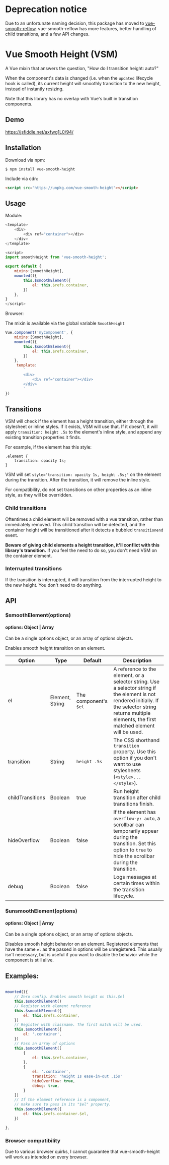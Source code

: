# Deprecation notice

Due to an unfortunate naming decision, this package has moved to [vue-smooth-reflow](https://github.com/guanzo/vue-smooth-reflow). vue-smooth-reflow has more features, better handling of child transitions, and a few API changes.


# Vue Smooth Height (VSM)
A Vue mixin that answers the question, "How do I transition height: auto?"

When the component's data is changed (i.e. when the `updated` lifecycle hook is called), its current height will smoothly transition to the new height, instead of instantly resizing.

Note that this library has no overlap with Vue's built in transition components.

## Demo
https://jsfiddle.net/axfwg1L0/94/

## Installation

Download via npm:
```shell
$ npm install vue-smooth-height
```

Include via cdn:
```html
<script src="https://unpkg.com/vue-smooth-height"></script>
```

## Usage

Module:

```javascript
<template>
    <div>
        <div ref="container"></div>
    </div>
</template>

<script>
import smoothHeight from 'vue-smooth-height';

export default {
    mixins:[smoothHeight],
    mounted(){
        this.$smoothElement({
            el: this.$refs.container,
        })
    },
}
</script>
```

Browser:

The mixin is available via the global variable `SmoothHeight`

```javascript
Vue.component('myComponent', {
    mixins:[SmoothHeight],
    mounted(){
        this.$smoothElement({
            el: this.$refs.container,
        })
    },
     template:
        `
        <div>
            <div ref="container"></div>
        </div>
        `
})
```

## Transitions
VSM will check if the element has a height transition, either through the stylesheet or inline styles. If it exists, VSM will use that. If it doesn't, it will apply `transition: height .5s` to the element's inline style, and append any existing transition properties it finds.

For example, if the element has this style:

```
.element {
    transition: opacity 1s;
}
```

VSM will set ```style="transition: opacity 1s, height .5s;"``` on the element during the transition. After the transition, it will remove the inline style.

For compatibility, do not set transitions on other properties as an inline style, as they will be overridden.

### Child transitions
Oftentimes a child element will be removed with a vue transition, rather than immediately removed. This child transition will be detected, and the container height will be transitioned after it detects a bubbled `transitionend` event.

**Beware of giving child elements a height transition, it'll conflict with this library's transition.** If you feel the need to do so, you don't need VSM on the container element.

### Interrupted transitions
If the transition is interrupted, it will transition from the interrupted height to the new height. You don't need to do anything.

## API
### $smoothElement(options)
#### options: Object | Array

Can be a single options object,
or an array of options objects.

Enables smooth height transition on an element.


**Option**|**Type**|**Default**|**Description**
-----|-----|-----|-----
el|Element, String|The component's `$el`|A reference to the element, or a selector string. Use a selector string if the element is not rendered initially. If the selector string returns multiple elements, the first matched element will be used.
transition|String|<nobr>`height .5s`</nobr>| The CSS shorthand `transition` property. Use this option if you don't want to use stylesheets (`<style>...</style>`).
childTransitions|Boolean|true|Run height transition after child transitions finish.
hideOverflow|Boolean|false|If the element has `overflow-y: auto`, a scrollbar can temporarily appear during the transition. Set this option to `true` to hide the scrollbar during the transition.
debug|Boolean|false|Logs messages at certain times within the transition lifecycle.


### $unsmoothElement(options)
#### options: Object | Array

Can be a single options object,
or an array of options objects.

Disables smooth height behavior on an element. Registered elements that have the same `el` as the passed in options will be unregistered. This usually isn't necessary, but is useful if you want to disable the behavior while the component is still alive.

## Examples:


```javascript

mounted(){
    // Zero config. Enables smooth height on this.$el
    this.$smoothElement()
    // Register with element reference
    this.$smoothElement({
        el: this.$refs.container,
    })
    // Register with classname. The first match will be used.
    this.$smoothElement({
        el: '.container',
    })
    // Pass an array of options
    this.$smoothElement([
        {
            el: this.$refs.container,
        },
        {
            el: '.container',
            transition: 'height 1s ease-in-out .15s'
            hideOverflow: true,
            debug: true,
        }
    ])
    // If the element reference is a component,
    // make sure to pass in its "$el" property.
    this.$smoothElement({
        el: this.$refs.container.$el,
    })

},

```

### Browser compatibility
Due to various browser quirks, I cannot guarantee that vue-smooth-height will work as intended on every browser.
